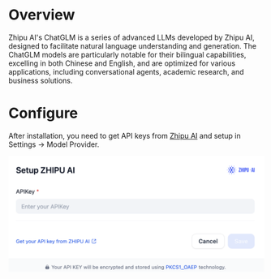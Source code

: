 # Overview
Zhipu AI's ChatGLM is a series of advanced LLMs developed by Zhipu AI, designed to facilitate natural language understanding and generation. The ChatGLM models are particularly notable for their bilingual capabilities, excelling in both Chinese and English, and are optimized for various applications, including conversational agents, academic research, and business solutions.

# Configure
After installation, you need to get API keys from [Zhipu AI](https://open.bigmodel.cn/usercenter/apikeys) and setup in Settings -> Model Provider.

![](_assets/zhipuai.PNG)
